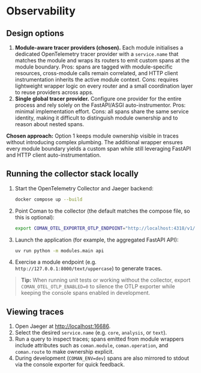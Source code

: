 # Observability

## Design options

1. **Module-aware tracer providers (chosen).** Each module initialises a dedicated
   OpenTelemetry tracer provider with a `service.name` that matches the module and
   wraps its routers to emit custom spans at the module boundary. Pros: spans are
   tagged with module-specific resources, cross-module calls remain correlated, and
   HTTP client instrumentation inherits the active module context. Cons: requires
   lightweight wrapper logic on every router and a small coordination layer to
   reuse providers across apps.
2. **Single global tracer provider.** Configure one provider for the entire
   process and rely solely on the FastAPI/ASGI auto-instrumentor. Pros: minimal
   implementation effort. Cons: all spans share the same service identity, making
   it difficult to distinguish module ownership and to reason about nested spans.

**Chosen approach:** Option 1 keeps module ownership visible in traces without
introducing complex plumbing. The additional wrapper ensures every module
boundary yields a custom span while still leveraging FastAPI and HTTP client
auto-instrumentation.

## Running the collector stack locally

1. Start the OpenTelemetry Collector and Jaeger backend:

   ```bash
   docker compose up --build
   ```

2. Point Coman to the collector (the default matches the compose file, so this is
   optional):

   ```bash
   export COMAN_OTEL_EXPORTER_OTLP_ENDPOINT="http://localhost:4318/v1/traces"
   ```

3. Launch the application (for example, the aggregated FastAPI API):

   ```bash
   uv run python -m modules.main api
   ```

4. Exercise a module endpoint (e.g. `http://127.0.0.1:8000/text/uppercase`) to
   generate traces.

> **Tip:** When running unit tests or working without the collector, export
> `COMAN_OTEL_OTLP_ENABLED=0` to silence the OTLP exporter while keeping the
> console spans enabled in development.

## Viewing traces

1. Open Jaeger at <http://localhost:16686>.
2. Select the desired `service.name` (e.g. `core`, `analysis`, or `text`).
3. Run a query to inspect traces; spans emitted from module wrappers include
   attributes such as `coman.module`, `coman.operation`, and `coman.route` to
   make ownership explicit.
4. During development (`COMAN_ENV=dev`) spans are also mirrored to stdout via the
   console exporter for quick feedback.
